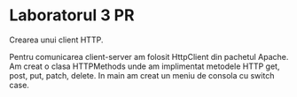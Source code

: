 # Laboratorul 3 PR
Crearea unui client HTTP.

Pentru comunicarea client-server am folosit HttpClient din pachetul Apache.
Am creat o clasa HTTPMethods unde am implimentat metodele HTTP get, post, put, patch, delete.
In main am creat un meniu de consola cu switch case. 
